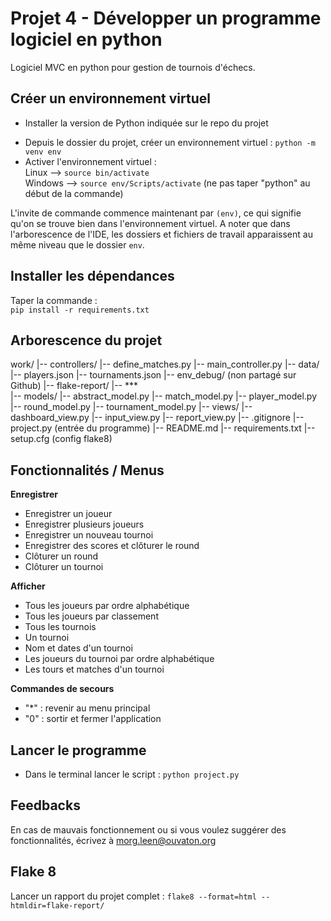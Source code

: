 
# Projet 4 - Développer un programme logiciel en python 
Logiciel MVC en python pour gestion de tournois d'échecs. 


## Créer un environnement virtuel 

*  Installer la version de Python indiquée sur le repo du projet     
<!-- *  Copier le dossier téléchargé et extrait   -->
*  Depuis le dossier du projet, créer un environnement virtuel : `python -m venv env`     
*  Activer l'environnement virtuel :      
Linux --> `source bin/activate`        
Windows --> `source env/Scripts/activate` (ne pas taper "python" au début de la commande)     
     
L'invite de commande commence maintenant par `(env)`, ce qui signifie qu'on se trouve bien dans l'environnement virtuel. 
A noter que dans l'arborescence de l'IDE, les dossiers et fichiers de travail apparaissent au même niveau que le dossier `env`.     
    

## Installer les dépendances 
Taper la commande :     
`pip install -r requirements.txt` 


## Arborescence du projet 

work/ 
    |-- controllers/
        |-- define_matches.py 
        |-- main_controller.py 
    |-- data/ 
        |-- players.json 
        |-- tournaments.json 
    |-- env_debug/ (non partagé sur Github) 
    |-- flake-report/ 
        |-- ***  
    |-- models/ 
        |-- abstract_model.py 
        |-- match_model.py 
        |-- player_model.py 
        |-- round_model.py 
        |-- tournament_model.py 
    |-- views/ 
        |-- dashboard_view.py 
        |-- input_view.py 
        |-- report_view.py 
    |-- .gitignore 
    |-- project.py (entrée du programme) 
    |-- README.md 
    |-- requirements.txt 
    |-- setup.cfg (config flake8) 


## Fonctionnalités / Menus 

**Enregistrer** 
* Enregistrer un joueur 
* Enregistrer plusieurs joueurs 
* Enregistrer un nouveau tournoi 
* Enregistrer des scores et clôturer le round 
* Clôturer un round 
* Clôturer un tournoi 

**Afficher** 
* Tous les joueurs par ordre alphabétique 
* Tous les joueurs par classement  <!-- pas demandé mais c'est fait --> 
* Tous les tournois 
* Un tournoi 
* Nom et dates d\'un tournoi 
* Les joueurs du tournoi par ordre alphabétique 
* Les tours et matches d\'un tournoi 

**Commandes de secours** 
* "*" : revenir au menu principal 
* "0" : sortir et fermer l'application  


## Lancer le programme 

*  Dans le terminal lancer le script : 
`python project.py` 


## Feedbacks 
En cas de mauvais fonctionnement ou si vous voulez suggérer des fonctionnalités, écrivez à morg.leen@ouvaton.org 


## Flake 8 

Lancer un rapport du projet complet : 
`flake8 --format=html --htmldir=flake-report/` 
<!-- Ne crée pas de fichier html si pas d'erreur à signaler --> 

